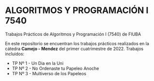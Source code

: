 # ALGORITMOS Y PROGRAMACIÓN I 7540
Trabajos Prácticos de Algoritmos y Programación I (7540) de FIUBA

En este repositorio se encuentran los trabajos prácticos realizados en la cátedra **Camejo - Mendez** del primer cuatrimestre de 2022.
Trabajos incluidos: 
- TP Nº 1 - Un Dia en la Uni
- TP Nº 2 - No Ordenaste tu Papeleo Anoche
- TP Nº 3 - Multiverso de los Papeleos
